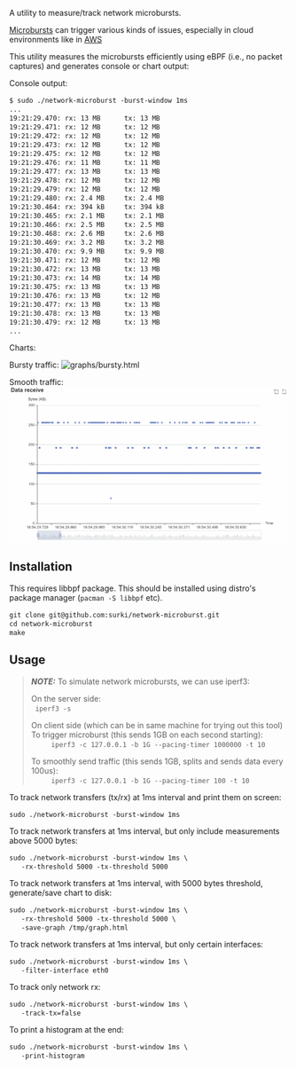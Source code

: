 A utility to measure/track network microbursts. 

[Microbursts](https://www.qacafe.com/resources/what-is-a-microburst-and-how-to-detect-them/) can trigger various kinds of issues, especially in cloud environments like in [AWS](https://docs.aws.amazon.com/AWSEC2/latest/UserGuide/monitoring-network-performance-ena.html)

This utility measures the microbursts efficiently using eBPF (i.e., no packet captures) and generates console or chart output:

Console output:

```
$ sudo ./network-microburst -burst-window 1ms
...
19:21:29.470: rx: 13 MB      tx: 13 MB
19:21:29.471: rx: 12 MB      tx: 12 MB
19:21:29.472: rx: 12 MB      tx: 12 MB
19:21:29.473: rx: 12 MB      tx: 12 MB
19:21:29.475: rx: 12 MB      tx: 12 MB
19:21:29.476: rx: 11 MB      tx: 11 MB
19:21:29.477: rx: 13 MB      tx: 13 MB
19:21:29.478: rx: 12 MB      tx: 12 MB
19:21:29.479: rx: 12 MB      tx: 12 MB
19:21:29.480: rx: 2.4 MB     tx: 2.4 MB
19:21:30.464: rx: 394 kB     tx: 394 kB
19:21:30.465: rx: 2.1 MB     tx: 2.1 MB
19:21:30.466: rx: 2.5 MB     tx: 2.5 MB
19:21:30.468: rx: 2.6 MB     tx: 2.6 MB
19:21:30.469: rx: 3.2 MB     tx: 3.2 MB
19:21:30.470: rx: 9.9 MB     tx: 9.9 MB
19:21:30.471: rx: 12 MB      tx: 12 MB
19:21:30.472: rx: 13 MB      tx: 13 MB
19:21:30.473: rx: 14 MB      tx: 14 MB
19:21:30.475: rx: 13 MB      tx: 13 MB
19:21:30.476: rx: 13 MB      tx: 12 MB
19:21:30.477: rx: 13 MB      tx: 13 MB
19:21:30.478: rx: 13 MB      tx: 13 MB
19:21:30.479: rx: 12 MB      tx: 13 MB
...
```

Charts:

Bursty traffic:
![graphs/bursty.html](graphs/bursty.gif)

Smooth traffic:
![graphs/smooth.html](graphs/smooth.gif)

## Installation

This requires libbpf package. This should be installed using distro's package manager (`pacman -S libbpf` etc).

```
git clone git@github.com:surki/network-microburst.git
cd network-microburst
make
```

## Usage

> **_NOTE:_** To simulate network microbursts, we can use iperf3:
>
> 
> On the server side:  
> ```  iperf3 -s ```
>
> On client side (which can be in same machine for trying out this tool)  
>   To trigger microburst (this sends 1GB on each second starting):  
> ```     iperf3 -c 127.0.0.1 -b 1G --pacing-timer 1000000 -t 10```
>
>   To smoothly send traffic (this sends 1GB, splits and sends data every 100us):  
> ```     iperf3 -c 127.0.0.1 -b 1G --pacing-timer 100 -t 10```
>

To track network transfers (tx/rx) at 1ms interval and print them on screen:

```
sudo ./network-microburst -burst-window 1ms
```

To track network transfers at 1ms interval, but only include measurements above 5000 bytes:

```
sudo ./network-microburst -burst-window 1ms \
   -rx-threshold 5000 -tx-threshold 5000
```

To track network transfers at 1ms interval, with 5000 bytes threshold, generate/save chart to disk:

```
sudo ./network-microburst -burst-window 1ms \
   -rx-threshold 5000 -tx-threshold 5000 \
   -save-graph /tmp/graph.html
```

To track network transfers at 1ms interval, but only certain interfaces:

```
sudo ./network-microburst -burst-window 1ms \
   -filter-interface eth0
```

To track only network rx:

```
sudo ./network-microburst -burst-window 1ms \
   -track-tx=false
```

To print a histogram at the end:

```
sudo ./network-microburst -burst-window 1ms \
   -print-histogram
```
